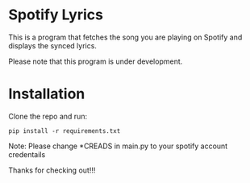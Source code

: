 # Spotify Lyrics

This is a program that fetches the song you are playing on Spotify and displays the synced lyrics.

Please note that this program is under development.

# Installation

Clone the repo and run:

~~~
pip install -r requirements.txt
~~~

Note: Please change *CREADS in main.py to your spotify account credentails

Thanks for checking out!!!